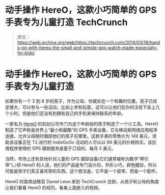 # 动手操作 HereO，这款小巧简单的 GPS 手表专为儿童打造 TechCrunch

> 原文：<https://web.archive.org/web/https://techcrunch.com/2014/03/16/hands-on-with-hereo-the-small-and-simple-gps-watch-made-especially-for-kids/>

# 动手操作 HereO，这款小巧简单的 GPS 手表专为儿童打造

如果你有一个 3 到 8 岁的孩子，作为父母，你就处在一个有趣的位置。孩子已经足够大，可以参与一些活动，比如上学和玩耍，这可以让他们在你的注视下呆上几个小时。但是他们还没有到拥有自己的手机来保持联系的年龄。

一家名为 [HereO](https://web.archive.org/web/20221007023004/http://www.hereofamily.com/) 的初创公司专门为这个年龄段的孩子制造了一个小工具。HereO 制造了它声称是世界上“最小和最酷”的 GPS 手表设备，它与移动和网络应用程序连接，允许父母随时跟踪他们的孩子在哪里。这款手表的零售价为 149 美元，资助该设备正在 T2 进行的 IndieGoGo 活动的人可以以 99 美元的价格购买。该应用程序使用的 GPS 跟踪服务是基于订阅的，每月 5 美元。

当然，市场上还有其他针对儿童的 GPS 跟踪设备(它们通常被称为数字“牵引带”)。)但 HereO 的人说，他们的产品是专门设计的，外形小巧，颜色醒目，所以可能是孩子们真正喜欢穿的东西。这个想法是，它不是一个皮带，而是一个配件。

HereO 的首席战略官 Daniel Leon 来到 TechCrunch 总部，从孩子和父母的角度让我们看看 HereO 的经历。看看上面嵌入的视频。